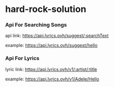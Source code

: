 # hard-rock-solution

### Api For Searching Songs
api link: https://api.lyrics.ovh/suggest/:searchText

example: https://api.lyrics.ovh/suggest/hello

### Api For Lyrics
lyric link: https://api.lyrics.ovh/v1/:artist/:title

example: https://api.lyrics.ovh/v1/Adele/Hello
